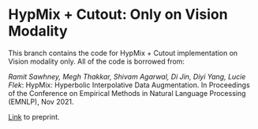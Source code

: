# HypMix + Cutout: Only on Vision Modality

This branch contains the code for HypMix + Cutout implementation on Vision modality only. All of the code is borrowed from: 

*Ramit Sawhney, Megh Thakkar, Shivam Agarwal, Di Jin, Diyi Yang, Lucie Flek*: HypMix: Hyperbolic Interpolative Data Augmentation. In Proceedings of the Conference on Empirical Methods in Natural Language Processing (EMNLP), Nov 2021.

[Link](https://www.cc.gatech.edu/~dyang888/docs/emnlp21_hypermixup.pdf) to preprint.


